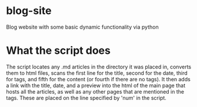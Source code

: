 # blog-site
Blog website with some basic dynamic functionality via python

# What the script does
The script locates any .md articles in the directory it was placed in, converts them to html files, scans the first line for the title, second for the date, third for tags, and fifth for the content (or fourth if there are no tags).  It then adds a link with the title, date, and a preview into the html of the main page that hosts all the articles, as well as any other pages that are mentioned in the tags.  These are placed on the line specified by 'num' in the script.
